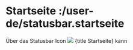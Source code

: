 # Startseite :/user-de/statusbar.startseite

Über das Statusbar Icon ![](baseline-home-24px.svg) {title Startseite} kann 

